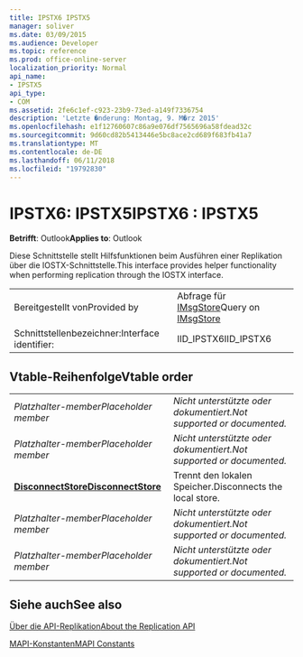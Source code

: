 ```yaml
---
title: IPSTX6 IPSTX5
manager: soliver
ms.date: 03/09/2015
ms.audience: Developer
ms.topic: reference
ms.prod: office-online-server
localization_priority: Normal
api_name:
- IPSTX5
api_type:
- COM
ms.assetid: 2fe6c1ef-c923-23b9-73ed-a149f7336754
description: 'Letzte �nderung: Montag, 9. M�rz 2015'
ms.openlocfilehash: e1f12760607c86a9e076df7565696a58fdead32c
ms.sourcegitcommit: 9d60cd82b5413446e5bc8ace2cd689f683fb41a7
ms.translationtype: MT
ms.contentlocale: de-DE
ms.lasthandoff: 06/11/2018
ms.locfileid: "19792830"
---
```

# <a name="ipstx6--ipstx5"></a><span data-ttu-id="0c87e-103">IPSTX6: IPSTX5</span><span class="sxs-lookup"><span data-stu-id="0c87e-103">IPSTX6 : IPSTX5</span></span>

  
  
<span data-ttu-id="0c87e-104">**Betrifft**: Outlook</span><span class="sxs-lookup"><span data-stu-id="0c87e-104">**Applies to**: Outlook</span></span> 
  
<span data-ttu-id="0c87e-105">Diese Schnittstelle stellt Hilfsfunktionen beim Ausführen einer Replikation über die IOSTX-Schnittstelle.</span><span class="sxs-lookup"><span data-stu-id="0c87e-105">This interface provides helper functionality when performing replication through the IOSTX interface.</span></span>
  
|||
|:-----|:-----|
|<span data-ttu-id="0c87e-106">Bereitgestellt von</span><span class="sxs-lookup"><span data-stu-id="0c87e-106">Provided by</span></span>  <br/> |<span data-ttu-id="0c87e-107">Abfrage für [IMsgStore](imsgstoreimapiprop.md)</span><span class="sxs-lookup"><span data-stu-id="0c87e-107">Query on [IMsgStore](imsgstoreimapiprop.md)</span></span> <br/> |
|<span data-ttu-id="0c87e-108">Schnittstellenbezeichner:</span><span class="sxs-lookup"><span data-stu-id="0c87e-108">Interface identifier:</span></span>  <br/> |<span data-ttu-id="0c87e-109">IID_IPSTX6</span><span class="sxs-lookup"><span data-stu-id="0c87e-109">IID_IPSTX6</span></span>  <br/> |
   
## <a name="vtable-order"></a><span data-ttu-id="0c87e-110">Vtable-Reihenfolge</span><span class="sxs-lookup"><span data-stu-id="0c87e-110">Vtable order</span></span>

|||
|:-----|:-----|
| <span data-ttu-id="0c87e-111">*Platzhalter-member*</span><span class="sxs-lookup"><span data-stu-id="0c87e-111">*Placeholder member*</span></span>  <br/> | <span data-ttu-id="0c87e-112">*Nicht unterstützte oder dokumentiert.*</span><span class="sxs-lookup"><span data-stu-id="0c87e-112">*Not supported or documented.*</span></span>  <br/> |
| <span data-ttu-id="0c87e-113">*Platzhalter-member*</span><span class="sxs-lookup"><span data-stu-id="0c87e-113">*Placeholder member*</span></span>  <br/> | <span data-ttu-id="0c87e-114">*Nicht unterstützte oder dokumentiert.*</span><span class="sxs-lookup"><span data-stu-id="0c87e-114">*Not supported or documented.*</span></span>  <br/> |
|<span data-ttu-id="0c87e-115">**[DisconnectStore](ipstx6-disconnectstore.md)**</span><span class="sxs-lookup"><span data-stu-id="0c87e-115">**[DisconnectStore](ipstx6-disconnectstore.md)**</span></span> <br/> |<span data-ttu-id="0c87e-116">Trennt den lokalen Speicher.</span><span class="sxs-lookup"><span data-stu-id="0c87e-116">Disconnects the local store.</span></span>  <br/> |
| <span data-ttu-id="0c87e-117">*Platzhalter-member*</span><span class="sxs-lookup"><span data-stu-id="0c87e-117">*Placeholder member*</span></span>  <br/> | <span data-ttu-id="0c87e-118">*Nicht unterstützte oder dokumentiert.*</span><span class="sxs-lookup"><span data-stu-id="0c87e-118">*Not supported or documented.*</span></span>  <br/> |
| <span data-ttu-id="0c87e-119">*Platzhalter-member*</span><span class="sxs-lookup"><span data-stu-id="0c87e-119">*Placeholder member*</span></span>  <br/> | <span data-ttu-id="0c87e-120">*Nicht unterstützte oder dokumentiert.*</span><span class="sxs-lookup"><span data-stu-id="0c87e-120">*Not supported or documented.*</span></span>  <br/> |
   
## <a name="see-also"></a><span data-ttu-id="0c87e-121">Siehe auch</span><span class="sxs-lookup"><span data-stu-id="0c87e-121">See also</span></span>



[<span data-ttu-id="0c87e-122">Über die API-Replikation</span><span class="sxs-lookup"><span data-stu-id="0c87e-122">About the Replication API</span></span>](about-the-replication-api.md)
  
[<span data-ttu-id="0c87e-123">MAPI-Konstanten</span><span class="sxs-lookup"><span data-stu-id="0c87e-123">MAPI Constants</span></span>](mapi-constants.md)

